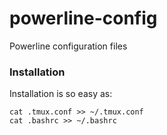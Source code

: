 powerline-config
================

Powerline configuration files

### Installation

Installation is so easy as:

```
cat .tmux.conf >> ~/.tmux.conf
cat .bashrc >> ~/.bashrc
```

